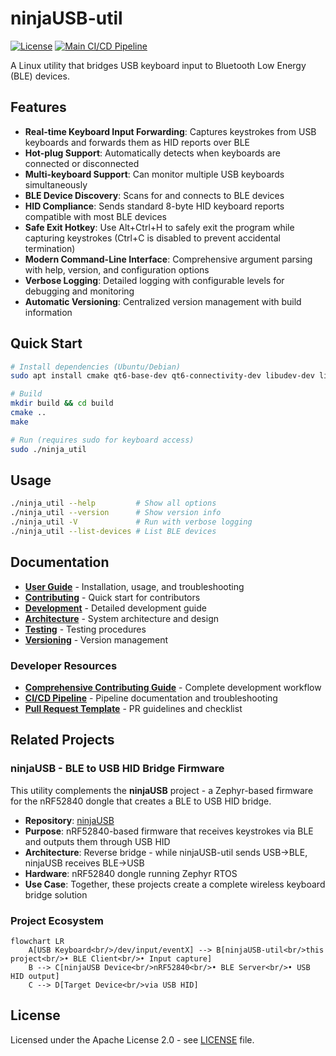 # ninjaUSB-util

[![License](https://img.shields.io/badge/License-Apache%202.0-blue.svg)](https://opensource.org/licenses/Apache-2.0)
[![Main CI/CD Pipeline](https://github.com/mr-u0b0dy/ninjaUSB-util/actions/workflows/ci.yml/badge.svg)](https://github.com/mr-u0b0dy/ninjaUSB-util/actions/workflows/ci.yml)

A Linux utility that bridges USB keyboard input to Bluetooth Low Energy (BLE) devices.

## Features

- **Real-time Keyboard Input Forwarding**: Captures keystrokes from USB keyboards
  and forwards them as HID reports over BLE
- **Hot-plug Support**: Automatically detects when keyboards are connected or
  disconnected
- **Multi-keyboard Support**: Can monitor multiple USB keyboards simultaneously
- **BLE Device Discovery**: Scans for and connects to BLE devices
- **HID Compliance**: Sends standard 8-byte HID keyboard reports compatible with
  most BLE devices
- **Safe Exit Hotkey**: Use Alt+Ctrl+H to safely exit the program while capturing
  keystrokes (Ctrl+C is disabled to prevent accidental termination)
- **Modern Command-Line Interface**: Comprehensive argument parsing with help,
  version, and configuration options
- **Verbose Logging**: Detailed logging with configurable levels for debugging and
  monitoring
- **Automatic Versioning**: Centralized version management with build information

## Quick Start

```bash
# Install dependencies (Ubuntu/Debian)
sudo apt install cmake qt6-base-dev qt6-connectivity-dev libudev-dev libevdev-dev

# Build
mkdir build && cd build
cmake ..
make

# Run (requires sudo for keyboard access)
sudo ./ninja_util
```

## Usage

```bash
./ninja_util --help         # Show all options
./ninja_util --version      # Show version info
./ninja_util -V             # Run with verbose logging
./ninja_util --list-devices # List BLE devices
```

## Documentation

- **[User Guide](doc/USER_GUIDE.md)** - Installation, usage, and troubleshooting
- **[Contributing](CONTRIBUTING.md)** - Quick start for contributors
- **[Development](doc/DEVELOPMENT.md)** - Detailed development guide
- **[Architecture](doc/ARCHITECTURE.md)** - System architecture and design
- **[Testing](doc/TESTING.md)** - Testing procedures
- **[Versioning](doc/VERSIONING.md)** - Version management

### Developer Resources

- **[Comprehensive Contributing Guide](doc/CONTRIBUTING.md)** - Complete
  development workflow
- **[CI/CD Pipeline](doc/PIPELINE.md)** - Pipeline documentation and
  troubleshooting
- **[Pull Request Template](.github/pull_request_template.md)** - PR guidelines
  and checklist

## Related Projects

### ninjaUSB - BLE to USB HID Bridge Firmware

This utility complements the **ninjaUSB** project - a Zephyr-based firmware for the
nRF52840 dongle that creates a BLE to USB HID bridge.

- **Repository**: [ninjaUSB](https://github.com/mr-u0b0dy/ninjaUSB/tree/dev)
- **Purpose**: nRF52840-based firmware that receives keystrokes via BLE and outputs
  them through USB HID
- **Architecture**: Reverse bridge - while ninjaUSB-util sends USB→BLE, ninjaUSB
  receives BLE→USB
- **Hardware**: nRF52840 dongle running Zephyr RTOS
- **Use Case**: Together, these projects create a complete wireless keyboard bridge
  solution

### Project Ecosystem

```mermaid
flowchart LR
    A[USB Keyboard<br/>/dev/input/eventX] --> B[ninjaUSB-util<br/>this project<br/>• BLE Client<br/>• Input capture]
    B --> C[ninjaUSB Device<br/>nRF52840<br/>• BLE Server<br/>• USB HID output]
    C --> D[Target Device<br/>via USB HID]
```

## License

Licensed under the Apache License 2.0 - see [LICENSE](LICENSE) file.
